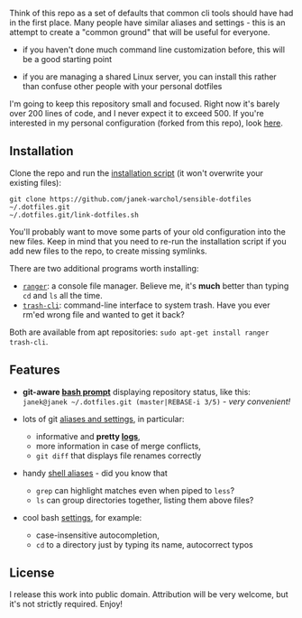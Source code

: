 Think of this repo as a set of defaults that common cli tools should have
had in the first place.  Many people have similar aliases and settings -
this is an attempt to create a "common ground" that will be useful for everyone.

* if you haven't done much command line customization before, this will be
  a good starting point

* if you are managing a shared Linux server, you can install this rather
  than confuse other people with your personal dotfiles

I'm going to keep this repository small and focused.  Right now it's barely
over 200 lines of code, and I never expect it to exceed 500.
If you're interested in my personal configuration (forked from this repo), look
[here](https://github.com/janek-warchol/my-dotfiles/tree/janek).



Installation
------------

Clone the repo and run the [installation script](link-dotfiles.sh)
(it won't overwrite your existing files):

    git clone https://github.com/janek-warchol/sensible-dotfiles ~/.dotfiles.git
    ~/.dotfiles.git/link-dotfiles.sh

You'll probably want to move some parts of your old configuration into
the new files.  Keep in mind that you need to re-run the installation script
if you add new files to the repo, to create missing symlinks.

There are two additional programs worth installing:
- [`ranger`](http://nongnu.org/ranger/): a console file manager.
  Believe me, it's **much** better than typing `cd` and `ls` all the time.
- [`trash-cli`](https://github.com/andreafrancia/trash-cli): command-line interface
  to system trash.  Have you ever rm'ed wrong file and wanted to get it back?

Both are available from apt repositories: `sudo apt-get install ranger trash-cli`.



Features
--------

- **git-aware [bash prompt](.bashrc#L77)** displaying repository status, like this:  
  `janek@janek ~/.dotfiles.git (master|REBASE-i 3/5)` - _very convenient!_

- lots of git [aliases and settings](.gitconfig), in particular:
  - informative and **pretty [logs](.gitconfig#L50)**,
  - more information in case of merge conflicts,
  - `git diff` that displays file renames correctly

- handy [shell aliases](.bashrc#L5) - did you know that
  - `grep` can highlight matches even when piped to `less`?
  - `ls` can group directories together, listing them above files?

- cool bash [settings](.bashrc#L47), for example:
  - case-insensitive autocompletion,
  - `cd` to a directory just by typing its name, autocorrect typos



License
-------

I release this work into public domain.  Attribution will be very welcome,
but it's not strictly required.  Enjoy!
